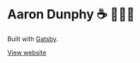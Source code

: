 # Aaron Dunphy ☕️ 🏄🏼‍♂️

Built with [Gatsby](https://www.gatsbyjs.com/).

[View website](https://aarondunphy.com)